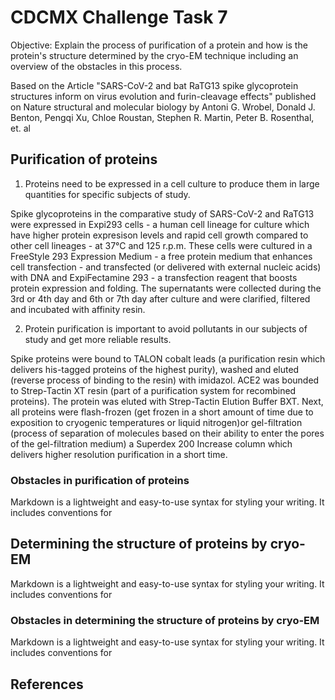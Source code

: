 # CDCMX Challenge Task 7

Objective: Explain the process of purification of a protein and how is the protein's structure determined by the cryo-EM technique including an overview of the obstacles in this process.

Based on the Article "SARS-CoV-2 and bat RaTG13 spike glycoprotein structures inform on virus evolution and furin-cleavage effects" published on Nature structural and molecular biology by Antoni G. Wrobel, Donald J. Benton, Pengqi Xu, Chloe Roustan, Stephen R. Martin, Peter B. Rosenthal, et. al

## Purification of proteins

1. Proteins need to be expressed in a cell culture to produce them in large quantities for specific subjects of study. 

Spike glycoproteins in the comparative study of SARS-CoV-2 and RaTG13 were expressed in Expi293 cells - a human cell lineage for culture which have higher protein expresison levels and rapid cell growth compared to other cell lineages - at 37°C and 125 r.p.m. These cells were cultured in a FreeStyle 293 Expression Medium - a free protein medium that enhances cell transfection - and transfected (or delivered with external nucleic acids) with DNA and ExpiFectamine 293 - a transfection reagent that boosts protein expression and folding. The supernatants were collected during the 3rd or 4th day and 6th or 7th day after culture and were clarified, filtered and incubated with affinity resin.

2. Protein purification is important to avoid pollutants in our subjects of study and get more reliable results.

Spike proteins were bound to TALON cobalt leads (a purification resin which delivers his-tagged proteins of the highest purity), washed and eluted (reverse process of binding to the resin) with imidazol. ACE2 was bounded to Strep-Tactin XT resin (part of a purification system for recombined proteins). The protein was eluted with Strep-Tactin Elution Buffer BXT. Next, all proteins were flash-frozen (get frozen in a short amount of time due to exposition to cryogenic temperatures or liquid nitrogen)or gel-filtration (process of separation of molecules based on their ability to enter the pores of the gel-filtration medium) a Superdex 200 Increase column which delivers higher resolution purification in a short time.

### Obstacles in purification of proteins

Markdown is a lightweight and easy-to-use syntax for styling your writing. It includes conventions for

## Determining the structure of proteins by cryo-EM

Markdown is a lightweight and easy-to-use syntax for styling your writing. It includes conventions for

### Obstacles in determining the structure of proteins by cryo-EM

Markdown is a lightweight and easy-to-use syntax for styling your writing. It includes conventions for

## References

